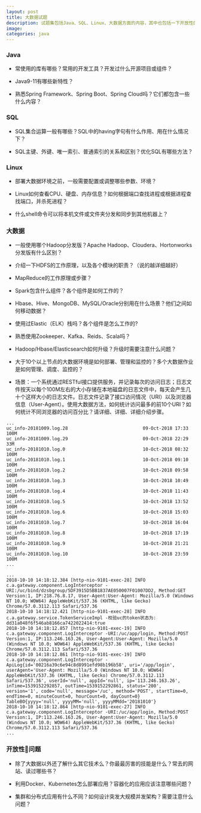 ```yaml
---
layout: post
title: 大数据试题
description: 试题集包括Java、SQL、Linux、大数据方面的内容，其中也包括一下开放性的问题，主要考察答题者的发展潜力。
image: 
categories: java
---
```

### Java

* 常使用的库有哪些？常用的开发工具？开发过什么开源项目或组件？

* Java9-11有哪些新特性？

* 熟悉Spring Framework、Spring Boot、Spring Cloud吗？它们都包含一些什么内容？

### SQL

* SQL集合运算一般有哪些？SQL中的having字句有什么作用、用在什么情况下？

* SQL主键、外键、唯一索引、普通索引的关系和区别？优化SQL有哪些方法？

### Linux

* 部署大数据环境之前，一般需要配置或调整哪些参数、环境？

* Linux如何查看CPU、硬盘、内存信息？如何根据端口查找进程或根据进程查找端口，并杀死进程？

* 什么shell命令可以将本机文件或文件夹分发和同步到其他机器上？

### 大数据

* 一般使用哪个Hadoop分发版？Apache Hadoop、Cloudera、Hortonworks分发版有什么区别？

* 介绍一下HDFS的工作原理，以及各个模块的职责？（说的越详细越好）

* MapReduce的工作原理或步骤？

* Spark包含什么组件？各个组件是如何工作的？

* Hbase、Hive、MongoDB、MySQL/Oracle分别用在什么场景？他们之间如何移动数据？

* 使用过Elastic（ELK）栈吗？各个组件是怎么工作的? 

* 熟悉使用Zookeeper、Kafka、Reids、Scala吗？

* Hadoop/Hbase/Elasticsearch如何升级？升级时需要注意什么问题？

* 大于10个以上节点的大数据环境是如何部署、管理和监控的？多个大数据作业是如何管理、调度、监控的？

* 场景：一个系统通过RESTful接口提供服务，并记录每次的访问日志；日志文件按天以每个100M左右的大小存储在本地磁盘的日志文件中，每天会产生几十个这样大小的日志文件。日志文件记录了接口访问情况（URI）以及浏览器信息（User-Agent）。使用大数据方法，如何统计访问最多的前10个URI？如何统计不同浏览器的访问百分比？请详细、详细、详细介绍步骤。

```日志存储文件
...
uc_info-20181009.log.28                            09-Oct-2018 17:33    100M
uc_info-20181009.log.29                            09-Oct-2018 22:29     33M
uc_info-20181010.log.0                             10-Oct-2018 08:32    100M
uc_info-20181010.log.1                             10-Oct-2018 09:10    100M
uc_info-20181010.log.2                             10-Oct-2018 09:58    100M
uc_info-20181010.log.3                             10-Oct-2018 10:49    100M
uc_info-20181010.log.4                             10-Oct-2018 11:43    100M
uc_info-20181010.log.5                             10-Oct-2018 13:52    100M
uc_info-20181010.log.6                             10-Oct-2018 15:03    100M
uc_info-20181010.log.7                             10-Oct-2018 16:04    100M
uc_info-20181010.log.8                             10-Oct-2018 17:19    100M
uc_info-20181010.log.9                             10-Oct-2018 21:21    100M
uc_info-20181010.log.10                            10-Oct-2018 23:59    100M
...
```

```log
...
2018-10-10 14:18:12.384 [http-nio-9101-exec-28] INFO  c.a.gateway.component.LogInterceptor -URI:/uc/bind/dzsbgroup/5DF3915D5BB1837AE050007F01007DD2, Method:GET Version:1, IP:218.76.8.17, User-Agent:User-Agent: Mozilla/5.0 (Windows NT 10.0; WOW64) AppleWebKit/537.36 (KHTML, like Gecko) Chrome/57.0.3112.113 Safari/537.36
2018-10-10 14:18:12.421 [http-nio-9101-exec-28] INFO  c.a.gateway.service.TokenServiceImpl -校验uc的token状态为: dd31a048f6f546ab8166ca7422022414:true
2018-10-10 14:18:12.857 [http-nio-9101-exec-19] INFO  c.a.gateway.component.LogInterceptor -URI:/uc/app/login, Method:POST Version:1, IP:113.246.163.26, User-Agent:User-Agent: Mozilla/5.0 (Windows NT 10.0; WOW64) AppleWebKit/537.36 (KHTML, like Gecko) Chrome/57.0.3112.113 Safari/537.36
2018-10-10 14:18:12.861 [http-nio-9101-exec-19] INFO  c.a.gateway.component.LogInterceptor -ApiLog{id='00216a39c6e94c8d8991efd98b196b58', uri='/app/login', userAgent='User-Agent: Mozilla/5.0 (Windows NT 10.0; WOW64) AppleWebKit/537.36 (KHTML, like Gecko) Chrome/57.0.3112.113 Safari/537.36', userId='null', appId='null', ip='113.246.163.26', inTime=1539152292857, outTime=1539152292861, status='200', version='1', code='null', message='/uc', method='POST', startTime=0, endTime=0, minuteCount=0, hourCount=0, dayCount=0} TableBO{yyyy='null', yyyyMM='null', yyyyMMdd='20181010'}
2018-10-10 14:18:12.864 [http-nio-9101-exec-27] INFO  c.a.gateway.component.LogInterceptor -URI:/uc/app/login, Method:POST Version:1, IP:113.246.163.26, User-Agent:User-Agent: Mozilla/5.0 (Windows NT 10.0; WOW64) AppleWebKit/537.36 (KHTML, like Gecko) Chrome/57.0.3112.113 Safari/537.36
...
```

### 开放性问题

* 除了大数据以外还了解什么其它技术么？你最最厉害的技能是什么？常去的网站、读过哪些书？

* 利用Docker、Kubernetes怎么部署应用？容器化的应用应该注意哪些问题？

* 集群和分布式应用有什么不同？如何设计突发大规模并发架构？需要注意什么问题？